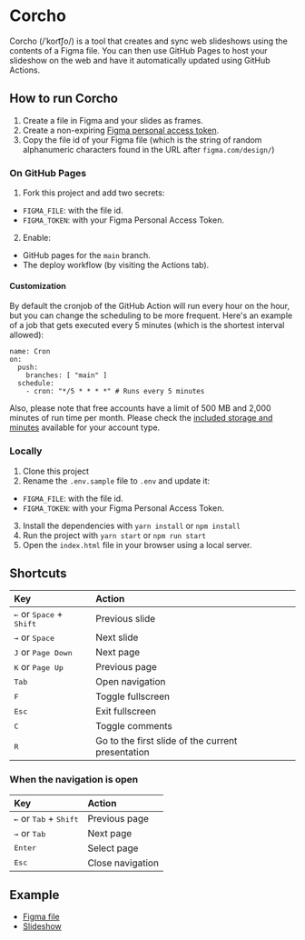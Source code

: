 # Corcho

Corcho (/ˈkoɾt͡ʃo/) is a tool that creates and sync web slideshows using the contents of a Figma file. You can then use GitHub Pages to host your slideshow on the web and have it automatically updated using GitHub Actions.

## How to run Corcho

1. Create a file in Figma and your slides as frames.
2. Create a non-expiring [Figma personal access token](https://help.figma.com/hc/en-us/articles/8085703771159-Manage-personal-access-tokens).
3. Copy the file id of your Figma file (which is the string of random alphanumeric characters found in the URL after `figma.com/design/`)

### On GitHub Pages

1. Fork this project and add two secrets:

- `FIGMA_FILE`: with the file id.
- `FIGMA_TOKEN`: with your Figma Personal Access Token.

2. Enable:

- GitHub pages for the `main` branch.
- The deploy workflow (by visiting the Actions tab).

#### Customization

By default the cronjob of the GitHub Action will run every hour on the hour,
but you can change the scheduling to be more frequent. Here's an example of a
job that gets executed every 5 minutes (which is the shortest interval allowed):

```
name: Cron
on:
  push:
    branches: [ "main" ]
  schedule:
    - cron: "*/5 * * * *" # Runs every 5 minutes
```

Also, please note that free accounts have a limit of 500 MB and 2,000
minutes of run time per month. Please check the [included storage and
minutes](https://docs.github.com/en/billing/managing-billing-for-your-products/managing-billing-for-github-actions/about-billing-for-github-actions#included-storage-and-minutes)
available for your account type.

### Locally

1. Clone this project
2. Rename the `.env.sample` file to `.env` and update it:

- `FIGMA_FILE`: with the file id.
- `FIGMA_TOKEN`: with your Figma Personal Access Token.

3. Install the dependencies with `yarn install` or `npm install`
4. Run the project with `yarn start` or `npm run start`
5. Open the `index.html` file in your browser using a local server.

## Shortcuts

| Key                                                 | Action                                            |
| :-------------------------------------------------- | :------------------------------------------------ |
| <kbd>←</kbd> or <kbd>Space</kbd> + <kbd>Shift</kbd> | Previous slide                                    |
| <kbd>→</kbd> or <kbd>Space</kbd>                    | Next slide                                        |
| <kbd>J</kbd> or <kbd>Page Down</kbd>                | Next page                                         |
| <kbd>K</kbd> or <kbd>Page Up</kbd>                  | Previous page                                     |
| <kbd>Tab</kbd>                                      | Open navigation                                   |
| <kbd>F</kbd>                                        | Toggle fullscreen                                 |
| <kbd>Esc</kbd>                                      | Exit fullscreen                                   |
| <kbd>C</kbd>                                        | Toggle comments                                   |
| <kbd>R</kbd>                                        | Go to the first slide of the current presentation |

### When the navigation is open

| Key                                               | Action           |
| :------------------------------------------------ | :--------------- |
| <kbd>←</kbd> or <kbd>Tab</kbd> + <kbd>Shift</kbd> | Previous page    |
| <kbd>→</kbd> or <kbd>Tab</kbd>                    | Next page        |
| <kbd>Enter</kbd>                                  | Select page      |
| <kbd>Esc</kbd>                                    | Close navigation |

## Example

- [Figma file](https://www.figma.com/file/pCi2wnm9y4HsYNANvXRiGc/Corcho)
- [Slideshow](https://javierarce.github.io/corcho)
